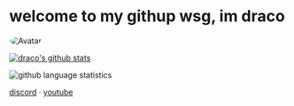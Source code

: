 # welcome to my githup wsg, im draco

<img src="https://cdn.discordapp.com/attachments/787158429877272576/787160814293483550/image2.gif" alt="Avatar" style="border-radius: 95%;">


[![draco's github stats](https://github-readme-stats.vercel.app/api?username=codeinelov&show_icons=true&theme=radical)](https://github.com/anuraghazra/github-readme-stats) <br>

 ![github language statistics](https://github-readme-stats.vercel.app/api/top-langs/?username=codeinelov&show_icons=true&layout=compact&theme=tokyonight)

  <a href="https://discord.bio/p/8203">discord</a> 
·
<a href="https://www.youtube.com/channel/UCz6rQbYu6HIw6bq9U9bMZlg">youtube</a>
